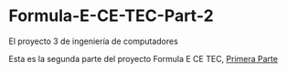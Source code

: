 # Formula-E-CE-TEC-Part-2
El proyecto 3 de ingeniería de computadores

Esta es la segunda parte del proyecto Formula E CE TEC, [Primera Parte](https://github.com/Njdream/Formula-E-CE-Tec-Part1)
